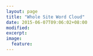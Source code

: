 ```yaml
---
layout: page
title: "Whole Site Word Cloud"
date: 2015-06-07T09:06:02+08:00
modified:
excerpt:
image:
  feature:
---
```


<div id="chart" style="width: 100%; margin: 0px auto; position: relative;"></div>

<script src="lib/d3/d3.js"></script>
<script src="d3.layout.cloud.js"></script>

<script>
  var fill = d3.scale.category20();
  var myMap = new Map();
  myMap.set("github", 100);
myMap.set("virus", 100);
myMap.set("each", 100);
myMap.set("polt", 91);
myMap.set("理想", 82);
myMap.set("card", 73);
myMap.set("first", 64);
myMap.set("school", 55);
myMap.set("volunteer", 55);
myMap.set("products", 55);
myMap.set("northwind", 55);
myMap.set("公司", 46);
myMap.set("problems", 46);
myMap.set("斧子", 46);
myMap.set("sick", 46);
myMap.set("cards", 37);
myMap.set("feet", 37);
myMap.set("climbing", 37);
myMap.set("女孩", 37);
myMap.set("product", 37);
myMap.set("magician", 37);
myMap.set("people", 37);
myMap.set("question", 37);
myMap.set("probability", 37);
myMap.set("following", 37);
myMap.set("names", 37);
myMap.set("test", 28);
myMap.set("width", 28);
myMap.set("data", 28);
myMap.set("next", 28);
myMap.set("simple", 28);
myMap.set("missouri", 28);
myMap.set("父亲", 28);
myMap.set("童话", 28);
myMap.set("services", 28);
myMap.set("example", 28);
myMap.set("现实", 28);
myMap.set("letters", 28);
myMap.set("university", 28);
myMap.set("solution", 28);
myMap.set("vaccinated", 28);
myMap.set("matches", 28);
myMap.set("havasupai", 28);
myMap.set("water", 28);
myMap.set("youtube", 28);
myMap.set("given", 28);
myMap.set("little", 19);
myMap.set("point", 19);
myMap.set("query", 19);
myMap.set("coding", 19);
myMap.set("pattern", 19);
myMap.set("climb", 19);
myMap.set("more", 19);
myMap.set("second", 19);
myMap.set("sample", 19);
myMap.set("政治家", 19);
myMap.set("same", 19);
myMap.set("free", 19);
myMap.set("need", 19);
myMap.set("around", 19);
myMap.set("microsoft", 19);
myMap.set("really", 19);
myMap.set("theme", 19);
myMap.set("valley", 19);
myMap.set("活", 19);
myMap.set("many", 19);
myMap.set("competition", 19);
myMap.set("事", 19);
myMap.set("gopro", 19);
myMap.set("孩儿", 19);
myMap.set("good", 19);
myMap.set("best", 19);
myMap.set("entities", 19);
myMap.set("arrangement", 19);
myMap.set("beautiful", 19);
myMap.set("人家", 19);
myMap.set("故事", 19);
myMap.set("possible", 19);
myMap.set("description", 19);
myMap.set("hiking", 19);
myMap.set("entity", 19);
myMap.set("video", 19);
myMap.set("discontinued", 10);
myMap.set("book", 10);
myMap.set("filter", 10);
myMap.set("rest", 10);
myMap.set("contain", 10);
myMap.set("program", 10);
myMap.set("开局", 10);
myMap.set("answers", 10);
myMap.set("google", 10);
myMap.set("service", 10);
myMap.set("用户", 10);
myMap.set("鸡毛", 10);
myMap.set("land", 10);
myMap.set("round", 10);
myMap.set("place", 10);
myMap.set("snow", 10);
myMap.set("mutation", 10);
myMap.set("starcraft", 10);

var width = 860,
    height = 500;

  d3.layout.cloud().size([width, height])
      .words([
        "github","virus","each","polt","理想","card","first","school","volunteer","products",
        "northwind","公司","problems","斧子","sick","cards","feet","climbing","女孩","product",
        "magician","people","question","probability","following","names","test","width","data","next",
        "simple","missouri","父亲","童话","services","example","现实","letters","university","solution",
        "vaccinated","matches","havasupai","water","youtube","given","little","point","query","coding",
        "pattern","climb","more","second","sample","政治家","same","free","need","around",
        "microsoft","really","theme","valley","活","many","competition","事","gopro","孩儿",
        "good","best","entities","arrangement","beautiful","人家","故事","possible","description","hiking",
        "entity","video","discontinued","book","filter","rest","contain","program","开局","answers",
        "google","service","用户","鸡毛","land","round","place","snow","mutation","starcraft"].map(function(d) {
        return {text: d, size: myMap.get(d)};
      }))
      .padding(5)
      .rotate(function() { return ~~(Math.random() * 5) * 30 - 60; })
      .font("Impact")
      .fontSize(function(d) { return d.size; })
      .on("end", draw)
      .start();

  function draw(words) {
    d3.select("#chart").append("svg")
        .attr("width", width)
        .attr("height", height)
      .append("g")
        .attr("transform", "translate(" + (width / 2 -30) + "," + (height / 2 + 10) + ")")
      .selectAll("text")
        .data(words)
      .enter().append("text")
        .style("font-size", function(d) { return d.size + "px"; })
        .style("font-family", "Impact")
        .style("fill", function(d, i) { return fill(i); })
        .attr("text-anchor", "middle")
        .attr("transform", function(d) {
          return "translate(" + [d.x, d.y] + ")rotate(" + d.rotate + ")";
        })
        .text(function(d) { return d.text; });
  }
</script>